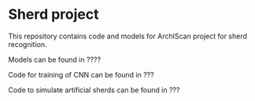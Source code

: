 # Sherd project
This repository contains code and models for ArchIScan project for sherd recognition.

Models can be found in ????

Code for training of CNN can be found in  ???

Code to simulate artificial sherds can be found in ???
